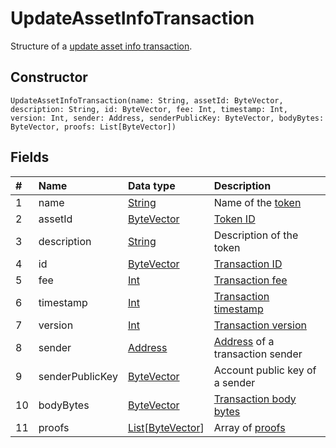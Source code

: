 # UpdateAssetInfoTransaction

Structure of a [update asset info transaction](/en/blockchain/transaction-type/update-asset-info-transaction.md).

## Constructor

``` ride
UpdateAssetInfoTransaction(name: String, assetId: ByteVector, description: String, id: ByteVector, fee: Int, timestamp: Int, version: Int, sender: Address, senderPublicKey: ByteVector, bodyBytes: ByteVector, proofs: List[ByteVector])
```

## Fields

| # | Name | Data type | Description |
| :--- | :--- | :--- | :--- |
| 1 | name | [String](/en/ride/data-types/string.md) | Name of the [token](/en/blockchain/token.md) |
| 2 | assetId | [ByteVector](/en/ride/data-types/byte-vector.md) | [Token ID](/en/blockchain/token/token-id.md) |
| 3 | description | [String](/en/ride/data-types/string.md) | Description of the token |
| 4 | id | [ByteVector](/en/ride/data-types/byte-vector.md) | [Transaction ID](/en/blockchain/transaction/transaction-id.md) |
| 5 | fee | [Int](/en/ride/data-types/int.md) | [Transaction fee](/en/blockchain/transaction/transaction-fee.md) |
| 6 | timestamp | [Int](/en/ride/data-types/int.md) | [Transaction timestamp](/en/blockchain/transaction/transaction-timestamp.md) |
| 7 | version | [Int](/en/ride/data-types/int.md) | [Transaction version](/en/blockchain/transaction/transaction-version.md) |
| 8 | sender | [Address](/en/ride/structures/common-structures/address.md) | [Address](/en/blockchain/account/address.md) of a transaction sender |
| 9 | senderPublicKey | [ByteVector](/en/ride/data-types/byte-vector.md) | Account public key of a sender |
| 10 | bodyBytes | [ByteVector](/en/ride/data-types/byte-vector.md) | [Transaction body bytes](/en/blockchain/transaction/transaction-body-bytes.md) |
| 11 | proofs | [List](/en/ride/data-types/list.md)[[ByteVector](/en/ride/data-types/byte-vector.md)] | Array of [proofs](/en/blockchain/transaction/transaction-proof.md) |
